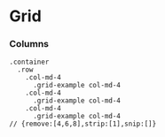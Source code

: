 # Grid

### Columns

```example.jade.-full
.container
  .row
    .col-md-4
      .grid-example col-md-4
    .col-md-4
      .grid-example col-md-4
    .col-md-4
      .grid-example col-md-4
// {remove:[4,6,8],strip:[1],snip:[]}
```
